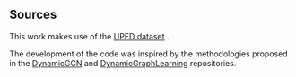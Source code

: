 Sources
----------

This work makes use of the [UPFD dataset](https://github.com/safe-graph/GNN-FakeNews/tree/main) .

The development of the code was inspired by the methodologies proposed in the [DynamicGCN](https://github.com/JihoChoi/dynamic-gcn/tree/main) and [DynamicGraphLearning](https://github.com/Banking-Analytics-Lab/DynamicGraphLearning) repositories.
